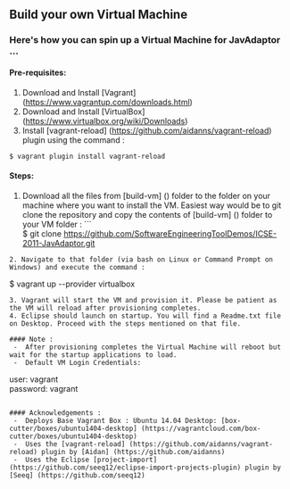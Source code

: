 ## Build your own Virtual Machine  

### Here's how you can spin up a Virtual Machine for JavAdaptor ...  

#### Pre-requisites:  
1. Download and Install [Vagrant] (https://www.vagrantup.com/downloads.html)  
2. Download and Install [VirtualBox] (https://www.virtualbox.org/wiki/Downloads)  
3. Install [vagrant-reload] (https://github.com/aidanns/vagrant-reload) plugin using the command :  
```  
$ vagrant plugin install vagrant-reload  
```  

#### Steps:  
1. Download all the files from [build-vm] () folder to the folder on your machine where you want to install the VM. Easiest way would be to git clone the repository and copy the contents of [build-vm] () folder to your VM folder :   ```  
$ git clone https://github.com/SoftwareEngineeringToolDemos/ICSE-2011-JavAdaptor.git  
```  
2. Navigate to that folder (via bash on Linux or Command Prompt on Windows) and execute the command :  
```  
$ vagrant up --provider virtualbox  
```  
3. Vagrant will start the VM and provision it. Please be patient as the VM will reload after provisioning completes.  
4. Eclipse should launch on startup. You will find a Readme.txt file on Desktop. Proceed with the steps mentioned on that file.  

#### Note :   
 -  After provisioning completes the Virtual Machine will reboot but wait for the startup applications to load.  
 -  Default VM Login Credentials:  
```  
user: vagrant  
password: vagrant  
```  

#### Acknowledgements :  
 -  Deploys Base Vagrant Box : Ubuntu 14.04 Desktop: [box-cutter/boxes/ubuntu1404-desktop] (https://vagrantcloud.com/box-cutter/boxes/ubuntu1404-desktop)  
 -  Uses the [vagrant-reload] (https://github.com/aidanns/vagrant-reload) plugin by [Aidan] (https://github.com/aidanns)  
 -  Uses the Eclipse [project-import] (https://github.com/seeq12/eclipse-import-projects-plugin) plugin by [Seeq] (https://github.com/seeq12)  
